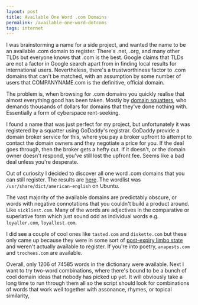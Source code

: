 ```yaml
---
layout: post
title: Available One Word .com Domains
permalink: /available-one-word-dotcoms
tags: internet
---
```


I was brainstorming a name for a side project, and wanted the name to be an available .com domain to register. There's .net, .org, and many other TLDs but everyone knows that .com is the best. Google claims that TLDs are not a factor in Google search apart from in finding local results for international users. Nevertheless, there's a trustworthiness factor to .com domains that can't be matched, with an assumption by some number of users that COMPANYNAME.com is the definitive, official domain.

The problem is, when browsing for .com domains you quickly realise that almost everything good has been taken. Mostly by [domain squatters](https://en.wikipedia.org/wiki/Cybersquatting), who demands thousands of dollars for domains that they've done nothing with. Essentially a form of cyberspace rent-seeking.

I found a name that was just perfect for my project, but unfortunately it was registered by a squatter using GoDaddy's registrar. GoDaddy provide a domain broker service for this, where you pay a broker upfront to attempt to contact the domain owners and they negotiate a price for you. If the deal goes through, then the broker gets a hefty cut. If it doesn't, or the domain owner doesn't respond, you've still lost the upfront fee. Seems like a bad deal unless you're desperate.

Out of curiosity I decided to discover all one word .com domains that you can still register. The results are [here](https://gist.github.com/hyperreality/9a9f81d5d7e37ac5e8d979a20a1d1a5e). The wordlist was `/usr/share/dict/american-english` on Ubuntu.

The vast majority of the available domains are predictably obscure, or words with negative connotations that you couldn't build a product around. Like `sickliest.com`. Many of the words are adjectives in the comparative or superlative form which just sound odd as individual words e.g. `loyaller.com`, `loyallest.com`.

I did see a couple of cool ones like `tasted.com` and `diskette.com` but these only came up because they were in some sort of [post-expiry limbo state](https://superuser.com/a/1192315) and weren't actually available to register. If you're into poetry, `anapests.com` and `trochees.com` are available.

Overall, only 1206 of 74585 words in the dictionary were available. Next I want to try two-word combinations, where there's bound to be a bunch of cool domain ideas that nobody has picked up yet. It will obviously take a long time to run through them all so the script should look for combinations of words that work well together with assonance, rhymes, or topical similarity,
